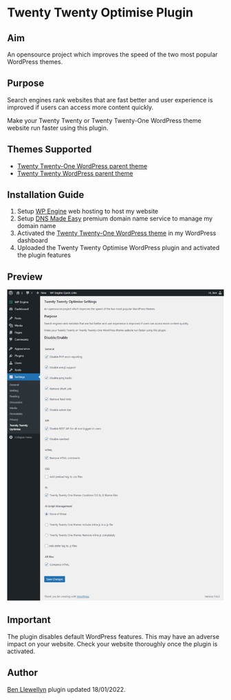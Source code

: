 # Twenty Twenty Optimise Plugin

## Aim
An opensource project which improves the speed of the two most popular WordPress themes.

## Purpose
Search engines rank websites that are fast better and user experience is improved if users can access more content quickly.

Make your Twenty Twenty or Twenty Twenty-One WordPress theme website run faster using this plugin.

## Themes Supported
* [Twenty Twenty-One WordPress parent theme](https://en-gb.wordpress.org/themes/twentytwentyone/)
* [Twenty Twenty WordPress parent theme](https://en-gb.wordpress.org/themes/twentytwenty/)

## Installation Guide
1. Setup [WP Engine](https://wpengine.com) web hosting to host my website
2. Setup [DNS Made Easy](https://dnsmadeeasy.com) premium domain name service to manage my domain name
3. Activated the [Twenty Twenty-One WordPress theme](https://en-gb.wordpress.org/themes/twentytwentyone/) in my WordPress dashboard
4. Uploaded the Twenty Twenty Optimise WordPress plugin and activated the plugin features

## Preview
![Settings Preview In WordPress Dashboard](https://github.com/slibdesign/twentytwentyoptimise/blob/master/screenshot/twentytwentyoptimisewppluginscreenshot.png)

## Important
The plugin disables default WordPress features. This may have an adverse impact on your website. Check your website thoroughly once the plugin is activated.

## Author
[Ben Llewellyn](https://www.slibdesign.com) plugin updated 18/01/2022.





